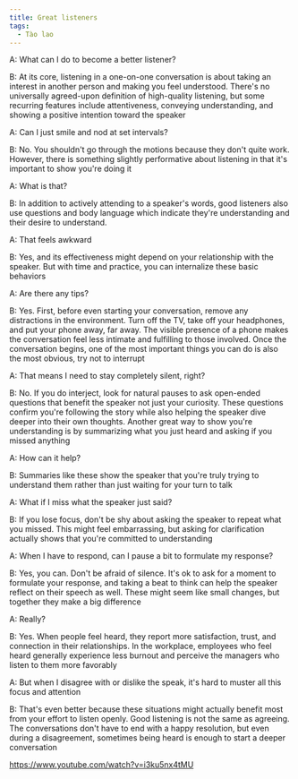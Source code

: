 ```yaml
---
title: Great listeners
tags:
  - Tào lao
---
```


A: What can I do to become a better listener?

B: At its core, listening in a one-on-one conversation is about taking an interest in another person and making you feel understood. There's no universally agreed-upon definition of high-quality listening, but some recurring features include attentiveness, conveying understanding, and showing a positive intention toward the speaker

A: Can I just smile and nod at set intervals?

B: No. You shouldn't go through the motions because they don't quite work. However, there is something slightly performative about listening in that it's important to show you're doing it

A: What is that?

B: In addition to actively attending to a speaker's words, good listeners also use questions and body language which indicate they're understanding and their desire to understand.

A: That feels awkward

B: Yes, and its effectiveness might depend on your relationship with the speaker. But with time and practice, you can internalize these basic behaviors

A: Are there any tips?

B: Yes. First, before even starting your conversation, remove any distractions in the environment. Turn off the TV, take off your headphones, and put your phone away, far away. The visible presence of a phone makes the conversation feel less intimate and fulfilling to those involved. Once the conversation begins, one of the most important things you can do is also the most obvious, try not to interrupt

A: That means I need to stay completely silent, right?

B: No. If you do interject, look for natural pauses to ask open-ended questions that benefit the speaker not just your curiosity. These questions confirm you're following the story while also helping the speaker dive deeper into their own thoughts. Another great way to show you're understanding is by summarizing what you just heard and asking if you missed anything

A: How can it help?

B: Summaries like these show the speaker that you're truly trying to understand them rather than just waiting for your turn to talk

A: What if I miss what the speaker just said?

B: If you lose focus, don't be shy about asking the speaker to repeat what you missed. This might feel embarrassing, but asking for clarification actually shows that you're committed to understanding

A: When I have to respond, can I pause a bit to formulate my response?

B: Yes, you can. Don't be afraid of silence. It's ok to ask for a moment to formulate your response, and taking a beat to think can help the speaker reflect on their speech as well. These might seem like small changes, but together they make a big difference

A: Really?

B: Yes. When people feel heard, they report more satisfaction, trust, and connection in their relationships. In the workplace, employees who feel heard generally experience less burnout and perceive the managers who listen to them more favorably

A: But when I disagree with or dislike the speak, it's hard to muster all this focus and attention

B: That's even better because these situations might actually benefit most from your effort to listen openly. Good listening is not the same as agreeing. The conversations don't have to end with a happy resolution, but even during a disagreement, sometimes being heard is enough to start a deeper conversation

https://www.youtube.com/watch?v=i3ku5nx4tMU

